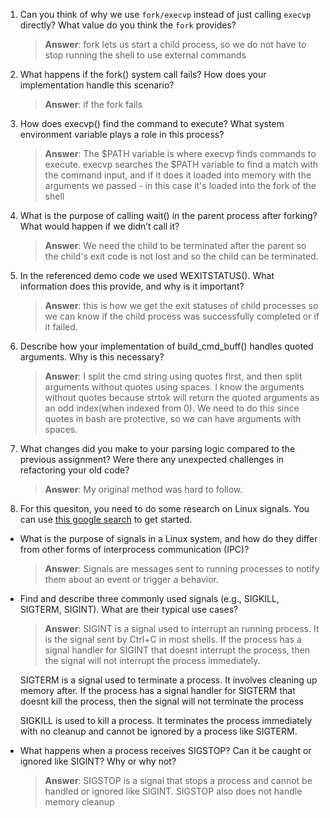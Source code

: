1. Can you think of why we use `fork/execvp` instead of just calling `execvp` directly? What value do you think the `fork` provides?

    > **Answer**:  fork lets us start a child process, so we do not have to stop running the shell to use external commands

2. What happens if the fork() system call fails? How does your implementation handle this scenario?

    > **Answer**:  if the fork fails

3. How does execvp() find the command to execute? What system environment variable plays a role in this process?

    > **Answer**:  The $PATH variable is where execvp finds commands to execute. execvp searches the $PATH variable to find a match with the command input, and if it does it loaded into memory with the arguments we passed - in this case it's loaded into the fork of the shell

4. What is the purpose of calling wait() in the parent process after forking? What would happen if we didn’t call it?

    > **Answer**:  We need the child to be terminated after the parent so the child's exit code is not lost and so the child can be terminated.

5. In the referenced demo code we used WEXITSTATUS(). What information does this provide, and why is it important?

    > **Answer**:  this is how we get the exit statuses of child processes so we can know if the child process was successfully completed or if it failed.

6. Describe how your implementation of build_cmd_buff() handles quoted arguments. Why is this necessary?

    > **Answer**:  I split the cmd string using quotes first, and then split arguments without quotes using spaces. I know the arguments without quotes because strtok will return the quoted arguments as an odd index(when indexed from 0). We need to do this since quotes in bash are protective, so we can have arguments with spaces.

7. What changes did you make to your parsing logic compared to the previous assignment? Were there any unexpected challenges in refactoring your old code?

    > **Answer**:  My original method was hard to follow.

8. For this quesiton, you need to do some research on Linux signals. You can use [this google search](https://www.google.com/search?q=Linux+signals+overview+site%3Aman7.org+OR+site%3Alinux.die.net+OR+site%3Atldp.org&oq=Linux+signals+overview+site%3Aman7.org+OR+site%3Alinux.die.net+OR+site%3Atldp.org&gs_lcrp=EgZjaHJvbWUyBggAEEUYOdIBBzc2MGowajeoAgCwAgA&sourceid=chrome&ie=UTF-8) to get started.

- What is the purpose of signals in a Linux system, and how do they differ from other forms of interprocess communication (IPC)?

    > **Answer**:  Signals are messages sent to running processes to notify them about an event or trigger a behavior.

- Find and describe three commonly used signals (e.g., SIGKILL, SIGTERM, SIGINT). What are their typical use cases?

    > **Answer**:  SIGINT is a signal used to interrupt an running process. It is the signal sent by Ctrl+C in most shells. If the process has a signal handler for SIGINT that doesnt interrupt the process, then the signal will not interrupt the process immediately.

    SIGTERM is a signal used to terminate a process. It involves cleaning up memory after. If the process has a signal handler for SIGTERM that doesnt kill the process, then the signal will not terminate the process

    SIGKILL is used to kill a process. It terminates the process immediately with no cleanup and cannot be ignored by a process like SIGTERM.

- What happens when a process receives SIGSTOP? Can it be caught or ignored like SIGINT? Why or why not?

    > **Answer**:  SIGSTOP is a signal that stops a process and cannot be handled or ignored like SIGINT. SIGSTOP also does not handle memory cleanup
